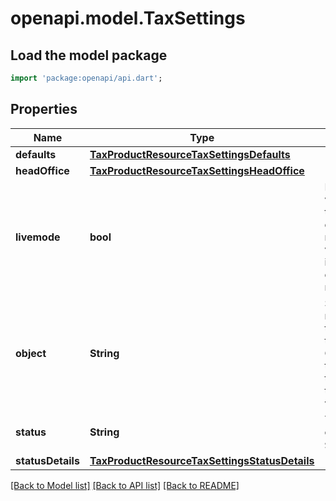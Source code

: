 # openapi.model.TaxSettings

## Load the model package
```dart
import 'package:openapi/api.dart';
```

## Properties
Name | Type | Description | Notes
------------ | ------------- | ------------- | -------------
**defaults** | [**TaxProductResourceTaxSettingsDefaults**](TaxProductResourceTaxSettingsDefaults.md) |  | 
**headOffice** | [**TaxProductResourceTaxSettingsHeadOffice**](TaxProductResourceTaxSettingsHeadOffice.md) |  | [optional] 
**livemode** | **bool** | Has the value `true` if the object exists in live mode or the value `false` if the object exists in test mode. | 
**object** | **String** | String representing the object's type. Objects of the same type share the same value. | 
**status** | **String** | The status of the Tax `Settings`. | 
**statusDetails** | [**TaxProductResourceTaxSettingsStatusDetails**](TaxProductResourceTaxSettingsStatusDetails.md) |  | 

[[Back to Model list]](../README.md#documentation-for-models) [[Back to API list]](../README.md#documentation-for-api-endpoints) [[Back to README]](../README.md)


